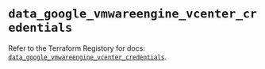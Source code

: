 # `data_google_vmwareengine_vcenter_credentials`

Refer to the Terraform Registory for docs: [`data_google_vmwareengine_vcenter_credentials`](https://registry.terraform.io/providers/hashicorp/google-beta/5.21.0/docs/data-sources/google_vmwareengine_vcenter_credentials).
